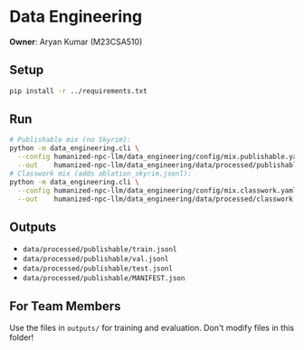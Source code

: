 # Data Engineering

**Owner**: Aryan Kumar (M23CSA510)

## Setup
```bash
pip install -r ../requirements.txt
```

## Run
```bash
# Publishable mix (no Skyrim):
python -m data_engineering.cli \
  --config humanized-npc-llm/data_engineering/config/mix.publishable.yaml \
  --out    humanized-npc-llm/data_engineering/data/processed/publishable
# Classwork mix (adds ablation_skyrim.jsonl):
python -m data_engineering.cli \
  --config humanized-npc-llm/data_engineering/config/mix.classwork.yaml \
  --out    humanized-npc-llm/data_engineering/data/processed/classwork
```

## Outputs
- `data/processed/publishable/train.jsonl`
- `data/processed/publishable/val.jsonl`
- `data/processed/publishable/test.jsonl`
- `data/processed/publishable/MANIFEST.json`

## For Team Members
Use the files in `outputs/` for training and evaluation.
Don't modify files in this folder!
